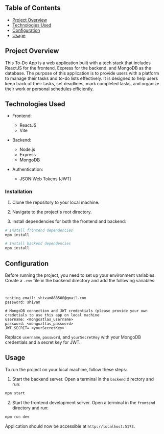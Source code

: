
## Table of Contents

- [Project Overview](#project-overview)
- [Technologies Used](#technologies-used)
- [Configuration](#configuration)
- [Usage](#usage)

## Project Overview

This To-Do App is a web application built with a tech stack that includes ReactJS for the frontend, Express for the backend, and MongoDB as the database. The purpose of this application is to provide users with a platform to manage their tasks and to-do lists effectively. It is designed to help users keep track of their tasks, set deadlines, mark completed tasks, and organize their work or personal schedules efficiently.



## Technologies Used

- Frontend:
  - ReactJS
  - Vite

- Backend:
  - Node.js
  - Express
  - MongoDB

- Authentication:
  - JSON Web Tokens (JWT)


### Installation

1. Clone the repository to your local machine.

2. Navigate to the project's root directory.

3. Install dependencies for both the frontend and backend:

```bash
# Install frontend dependencies
npm install

# Install backend dependencies
npm install
```

## Configuration

Before running the project, you need to set up your environment variables. Create a `.env` file in the backend directory and add the following variables:

```dotenv


testing_email: shivam888500@gmail.com
password: shivam

# MongoDB connection and JWT credentials (please provide your own credetials to use this app on local machine
username: <mongoatlas_username>
password: <mongoatlas_password>
JWT_SECRET= <yourSecretKey>
```

Replace `username`, `password`, and `yourSecretKey` with your MongoDB credentials and a secret key for JWT.

## Usage

To run the project on your local machine, follow these steps:

1. Start the backend server. Open a terminal in the `backend` directory and run:

```bash
npm start
```

2. Start the frontend development server. Open a terminal in the `frontend` directory and run:

```bash
npm run dev
```

 Application should now be accessible at `http://localhost:5173`.

